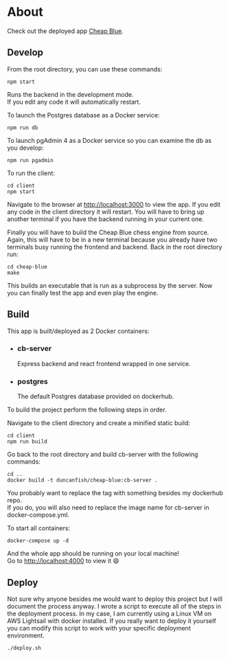 

# About



Check out the deployed app [Cheap Blue](https://duncanfish.co).

## Develop

From the root directory, you can use these commands:

```
npm start
```

Runs the backend in the development mode.\
If you edit any code it will automatically restart.

To launch the Postgres database as a Docker service:

```
npm run db
```

To launch pgAdmin 4 as a Docker service so you can examine the db as you develop:

```
npm run pgadmin
```

To run the client:

```
cd client
npm start
```

Navigate to the browser at [http://localhost:3000](http://localhost:3000)  to view the app. If you edit any code in the client directory it will restart. You will have to bring up another terminal if you have the backend running in your current one.

Finally you will have to build the Cheap Blue chess engine from source. Again, this will have to be in a new terminal because you already have two terminals busy running the frontend and backend. Back in the root directory run:

```
cd cheap-blue
make
```

This builds an executable that is run as a subprocess by the server. Now you can finally test the app and even play the engine.

## Build

This app is built/deployed as 2 Docker containers:

- ### cb-server
  Express backend and react frontend wrapped in one service.
- ### postgres
  The default Postgres database provided on dockerhub.

To build the project perform the following steps in order.

Navigate to the client directory and create a minified static build:

```
cd client
npm run build
```

Go back to the root directory and build cb-server with the following commands:

```
cd ..
docker build -t duncanfish/cheap-blue:cb-server .
```

You probably want to replace the tag with something besides my dockerhub repo.\
If you do, you will also need to replace the image name for cb-server in docker-compose.yml.

To start all containers:

```
docker-compose up -d
```

And the whole app should be running on your local machine!\
Go to [http://localhost:4000](http://localhost:4000) to view it :smile:


## Deploy

Not sure why anyone besides me would want to deploy this project but I will document the process anyway. I wrote a script to execute all of the steps in the deployment process. In my case, I am currently using a Linux VM on AWS Lightsail with docker installed. If you really want to deploy it yourself you can modify this script to work with your specific deployment environment.

```
./deploy.sh
```


